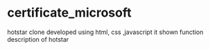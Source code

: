 # certificate_microsoft
hotstar clone developed using html, css ,javascript it shown function description of hotstar
